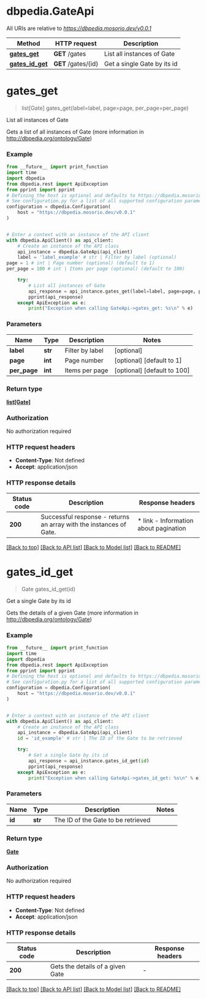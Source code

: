 # dbpedia.GateApi

All URIs are relative to *https://dbpedia.mosorio.dev/v0.0.1*

Method | HTTP request | Description
------------- | ------------- | -------------
[**gates_get**](GateApi.md#gates_get) | **GET** /gates | List all instances of Gate
[**gates_id_get**](GateApi.md#gates_id_get) | **GET** /gates/{id} | Get a single Gate by its id


# **gates_get**
> list[Gate] gates_get(label=label, page=page, per_page=per_page)

List all instances of Gate

Gets a list of all instances of Gate (more information in http://dbpedia.org/ontology/Gate)

### Example

```python
from __future__ import print_function
import time
import dbpedia
from dbpedia.rest import ApiException
from pprint import pprint
# Defining the host is optional and defaults to https://dbpedia.mosorio.dev/v0.0.1
# See configuration.py for a list of all supported configuration parameters.
configuration = dbpedia.Configuration(
    host = "https://dbpedia.mosorio.dev/v0.0.1"
)


# Enter a context with an instance of the API client
with dbpedia.ApiClient() as api_client:
    # Create an instance of the API class
    api_instance = dbpedia.GateApi(api_client)
    label = 'label_example' # str | Filter by label (optional)
page = 1 # int | Page number (optional) (default to 1)
per_page = 100 # int | Items per page (optional) (default to 100)

    try:
        # List all instances of Gate
        api_response = api_instance.gates_get(label=label, page=page, per_page=per_page)
        pprint(api_response)
    except ApiException as e:
        print("Exception when calling GateApi->gates_get: %s\n" % e)
```

### Parameters

Name | Type | Description  | Notes
------------- | ------------- | ------------- | -------------
 **label** | **str**| Filter by label | [optional] 
 **page** | **int**| Page number | [optional] [default to 1]
 **per_page** | **int**| Items per page | [optional] [default to 100]

### Return type

[**list[Gate]**](Gate.md)

### Authorization

No authorization required

### HTTP request headers

 - **Content-Type**: Not defined
 - **Accept**: application/json

### HTTP response details
| Status code | Description | Response headers |
|-------------|-------------|------------------|
**200** | Successful response - returns an array with the instances of Gate. |  * link - Information about pagination <br>  |

[[Back to top]](#) [[Back to API list]](../README.md#documentation-for-api-endpoints) [[Back to Model list]](../README.md#documentation-for-models) [[Back to README]](../README.md)

# **gates_id_get**
> Gate gates_id_get(id)

Get a single Gate by its id

Gets the details of a given Gate (more information in http://dbpedia.org/ontology/Gate)

### Example

```python
from __future__ import print_function
import time
import dbpedia
from dbpedia.rest import ApiException
from pprint import pprint
# Defining the host is optional and defaults to https://dbpedia.mosorio.dev/v0.0.1
# See configuration.py for a list of all supported configuration parameters.
configuration = dbpedia.Configuration(
    host = "https://dbpedia.mosorio.dev/v0.0.1"
)


# Enter a context with an instance of the API client
with dbpedia.ApiClient() as api_client:
    # Create an instance of the API class
    api_instance = dbpedia.GateApi(api_client)
    id = 'id_example' # str | The ID of the Gate to be retrieved

    try:
        # Get a single Gate by its id
        api_response = api_instance.gates_id_get(id)
        pprint(api_response)
    except ApiException as e:
        print("Exception when calling GateApi->gates_id_get: %s\n" % e)
```

### Parameters

Name | Type | Description  | Notes
------------- | ------------- | ------------- | -------------
 **id** | **str**| The ID of the Gate to be retrieved | 

### Return type

[**Gate**](Gate.md)

### Authorization

No authorization required

### HTTP request headers

 - **Content-Type**: Not defined
 - **Accept**: application/json

### HTTP response details
| Status code | Description | Response headers |
|-------------|-------------|------------------|
**200** | Gets the details of a given Gate |  -  |

[[Back to top]](#) [[Back to API list]](../README.md#documentation-for-api-endpoints) [[Back to Model list]](../README.md#documentation-for-models) [[Back to README]](../README.md)

